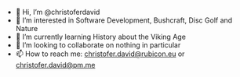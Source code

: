 - 👋 Hi, I’m @christoferdavid
- 👀 I’m interested in Software Development, Bushcraft, Disc Golf and Nature
- 🌱 I’m currently learning History about the Viking Age
- 💞️ I’m looking to collaborate on nothing in particular
- 📫 How to reach me: christofer.david@rubicon.eu or christofer.david@pm.me

<!---
christoferdavid/christoferdavid is a ✨ special ✨ repository because its `README.md` (this file) appears on your GitHub profile.
You can click the Preview link to take a look at your changes.
--->
